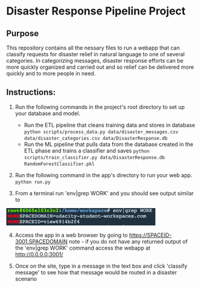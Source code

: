 # Disaster Response Pipeline Project

## Purpose

This repository contains all the nessary files to run a webapp that can classify requests for disaster relief in natural language to one of several categories. In categorizing messages, disaster response efforts can be more quickly organized and carried out and so relief can be delivered more quickly and to more people in need.

## Instructions:
1. Run the following commands in the project's root directory to set up your database and model.

    - Run the ETL pipeline that cleans training data and stores in database
        `python scripts/process_data.py data/disaster_messages.csv data/disaster_categories.csv data/DisasterResponse.db`
    - Run the ML pipeline that pulls data from the database created in the ETL phase and trains a classifier and saves
        `python scripts/train_classifier.py data/DisasterResponse.db RandomForestClassifier.pkl`

2. Run the following command in the app's directory to run your web app.
    `python run.py`

3. From a terminal run 'env|grep WORK' and you should see output similar to

![TerminalScreenshot](/images/TerminalScreenshot.png)

4. Access the app in a web browser by going to https://SPACEID-3001.SPACEDOMAIN
note - if you do not have any returned output of the 'env|grep WORK' command access the webapp at http://0.0.0.0:3001/

5. Once on the site, type in a message in the text box and click 'classify message' to see how that message would be routed in a disaster scenario
